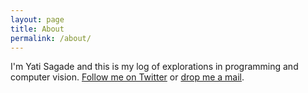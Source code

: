 ```yaml
---
layout: page
title: About
permalink: /about/
---
```


I'm Yati Sagade and this is my log of explorations in programming and computer
vision. [Follow me on Twitter][1] or [drop me a mail][2].



[1]: https://twitter.com/yati_itay
[2]: mailto:yati.sagade@gmail.com


